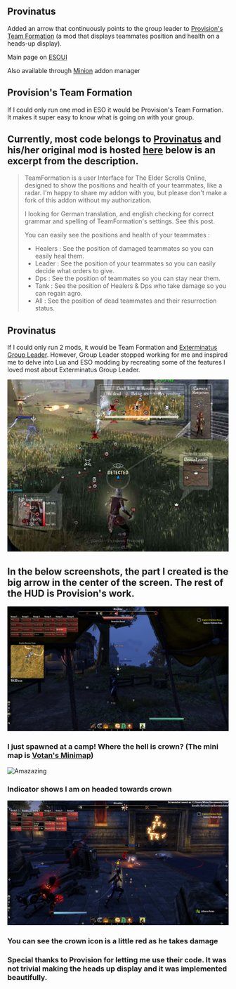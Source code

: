 ## Provinatus
Added an arrow that continuously points to the group leader to [Provision's Team Formation](http://www.esoui.com/downloads/info1135-ProvisionsTeamFormation.html) (a mod that displays teammates position and health on a heads-up display).

Main page on [ESOUI](http://www.esoui.com/downloads/info1943-Provinatus.html)

Also available through [Minion](http://minion.mmoui.com/) addon manager

## Provision's Team Formation
If I could only run one mod in ESO it would be Provision's Team Formation. It makes it super easy to know what is going on with your group. 

## Currently, most code belongs to [Provinatus](http://www.esoui.com/forums/member.php?action=getinfo&userid=18354) and his/her original mod is hosted [here](http://www.esoui.com/downloads/info1135-ProvisionsTeamFormation.html) below is an excerpt from the description.
>TeamFormation is a user Interface for The Elder Scrolls Online, designed to show the positions and health of your teammates, like a radar. I'm happy to share my addon with you, but please don't make a fork of this addon without my authorization.
>
>I looking for German translation, and english checking for correct grammar and spelling of TeamFormation's settings. See this post.
>
>You can easily see the positions and health of your teammates :
>
>- Healers : See the position of damaged teammates so you can easily heal them.
>- Leader : See the position of your teammates so you can easily decide what orders to give.
>- Dps : See the position of teammates so you can stay near them.
>- Tank : See the position of Healers & Dps who take damage so you can regain agro.
>- All : See the position of dead teammates and their resurrection status.


## Provinatus
If I could only run 2 mods, it would be Team Formation and [Exterminatus Group Leader](http://www.esoui.com/downloads/info329-0.1.html). However, Group Leader stopped working for me and inspired me to delve into Lua and ESO modding by recreating some of the features I loved most about Exterminatus Group Leader.

![Provision's Team Formation in action](images/full-size-images/TF_low.jpg) 

## In the below screenshots, the part I created is the big arrow in the center of the screen. The rest of the HUD is Provision's work.

![Such wow!](images/full-size-images/res-at-camp.png)
### I just spawned at a camp! Where the hell is crown? (The mini map is [Votan's Minimap](http://www.esoui.com/downloads/info1399-VotansMinimap.html))

![Amazazing](images/full-size-images/follow-crown.png)
### Indicator shows I am on headed towards crown

![Oh no! Crown is hurt!](images/full-size-images/crown-hurt.png)
### You can see the crown icon is a little red as he takes damage

### Special thanks to Provision for letting me use their code. It was not trivial making the heads up display and it was implemented beautifully.
